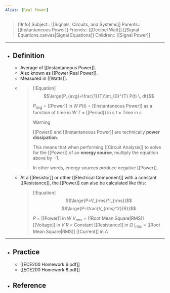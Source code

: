 ```yaml
---
Alias: [Real Power]
---
```

> [!Info]
> Subject:: [[Signals, Circuits, and Systems]]
> Parents:: [[Instantaneous Power]]
> Friends:: [[Decibel Watt]] [[Signal Equations.canvas|Signal Equations]]
> Children:: [[Signal Power]]
---
- ## Definition
	- Average of [[Instantaneous Power]].
	- Also known as [[Power|Real Power]].
	- Measured in [[Watts]].
	- > [!Equation]
	  > $$\large{P_{avg}=\frac{1}{T}\int_{0}^{T} P(t) \, dt}$$
	  > 
	  > $P_{avg}$ = [[Power]] in $W$
	  > $P(t)$ = [[Instantaneous Power]] as a function of time in $W$
	  > $T$ = [[Period]] in $s$
	  > $t$ = Time in $s$
	  > 
	  > > [!Warning]
	  > > [[Power]] and [[Instantaneous Power]] are technically **power dissipation**. 
	  > > 
	  > > This means that when performing [[Circuit Analysis]] to solve for the [[Power]] of an **energy source**, multiply the equation above by $-1$.
	  > > 
	  > > In other words, energy sources produce negative [[Power]].
	- At a [[Resistor]] or other [[Electrical Component]] with a constant [[Resistance]], the [[Power]] can also be calculated like this:
	  > [!Equation]
	  > $$\large{P=V_{rms}*I_{rms}}$$
	  > $$\large{P=\frac{V_{rms}^2}{R}}$$
	  > 
	  > $P$ = [[Power]] in $W$
	  > $V_{rms}$ = [[Root Mean Square|RMS]] [[Voltage]] in $V$
	  > $R$ = Constant [[Resistance]] in $\Omega$
	  > $I_{rms}$ = [[Root Mean Square|RMS]] [[Current]] in $A$
---
- ## Practice
	- [[ECE200 Homework 6.pdf]]
	- [[ECE200 Homework 8.pdf]]
- ## Reference